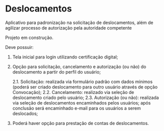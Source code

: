 # Deslocamentos
Aplicativo para padronização na solicitação de deslocamentos, além de agilizar processo de autorização pela autoridade competente

Projeto em construção.

Deve possuir:

1. Tela inicial para login utilizando certificação digital;

2. Opção para solicitação, cancelamento e autorização (ou não) do deslocamento a partir do perfil do usuário;

    2.1. Solicitação: realizada via formulário padrão com dados mínimos (poderá ser criado deslocamento para outro usuário através de opção Convocação);
    2.2. Cancelamento: realizado via seleção de deslocamento criado pelo usuário;
    2.3. Autorização (ou não): realizada via seleção de deslocamentos encaminhados pelos usuários; após conclusão será encaminhado e-mail para os usuários a serem deslocados;

3. Poderá haver opção para prestação de contas de deslocamentos.
